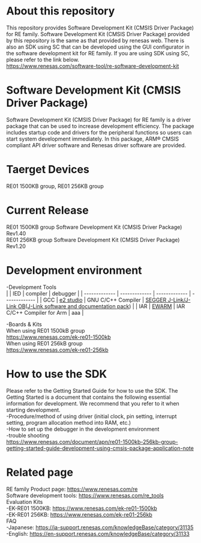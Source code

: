 # About this repository 
This repository provides Software Development Kit (CMSIS Driver Package) for RE family.
Software Development Kit (CMSIS Driver Package) provided by this repository is the same as that provided by renesas web.
There is also an SDK using SC that can be developed using the GUI configurator in the software development kit for RE family.
If you are using SDK using SC, please refer to the link below.   
https://www.renesas.com/software-tool/re-software-development-kit

# Software Development Kit (CMSIS Driver Package)
Software Development Kit (CMSIS Driver Package) for RE family is a driver package that can be used to increase development efficiency. The package includes startup code and drivers for the peripheral functions so users can start system development immediately. In this package, ARM® CMSIS compliant API driver software and Renesas driver software are provided.


# Taerget Devices
RE01 1500KB group,  RE01 256KB group


# Current Release
RE01 1500KB group Software Development Kit (CMSIS Driver Package) Rev1.40  
RE01 256KB group Software Development Kit (CMSIS Driver Package) Rev1.20  

# Development environment
-Development Tools  
|     | IED | compiler | debugger |
| ------------- | ------------- | ------------- | ------------- |
| GCC  | [e2 studio](https://www.renesas.com/jp/en/software-tool/e-studio)  | GNU C/C++ Compiler | [SEGGER J-Link/J-Link OB](https://www.segger.com/products/debug-probes/j-link/)([J-Link software and documentation pack](https://www.segger.com/downloads/jlink/JLink_Windows.exe)) |
| IAR  | [EWARM](https://www.iar.com/ewarm)  | IAR C/C++ Compiler for Arm | aaa |
  

-Boards & Kits  
When using RE01 1500kB group  
https://www.renesas.com/ek-re01-1500kb  
When using RE01 256kB group  
https://www.renesas.com/ek-re01-256kb  

# How to use the SDK
Please refer to the Getting Started Guide for how to use the SDK. 
The Getting Started is a document that contains the following essential information for development. We recommend that you refer to it when starting development.  
-Procedure/method of using driver (initial clock, pin setting, interrupt setting, program allocation method into RAM, etc.)  
-How to set up the debugger in the development environment  
-trouble shooting  
https://www.renesas.com/document/apn/re01-1500kb-256kb-group-getting-started-guide-development-using-cmsis-package-application-note


# Related page  
RE family Product page: https://www.renesas.com/re  
Software development tools: https://www.renesas.com/re_tools  
Evaluation Kits  
 -EK-RE01 1500KB: https://www.renesas.com/ek-re01-1500kb  
 -EK-RE01 256KB: https://www.renesas.com/ek-re01-256kb  
FAQ  
 -Japanese: https://ja-support.renesas.com/knowledgeBase/category/31135  
 -English: https://en-support.renesas.com/knowledgeBase/category/31133  
